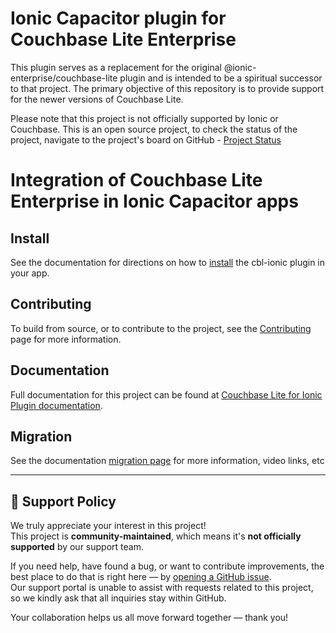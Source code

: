 # Ionic Capacitor plugin for Couchbase Lite Enterprise 
This plugin serves as a replacement for the original @ionic-enterprise/couchbase-lite plugin and is intended to be a spiritual successor to that project. The primary objective of this repository is to provide support for the newer versions of Couchbase Lite.

Please note that this project is not officially supported by Ionic or Couchbase.  This is an open source project, to check the status of the project, navigate to the project's board on GitHub - [Project Status](https://github.com/orgs/Couchbase-Ecosystem/projects/1)

# Integration of Couchbase Lite Enterprise in Ionic Capacitor apps

## Install

See the documentation for directions on how to [install](https://cbl-ionic.dev/StartHere/install) the cbl-ionic plugin in your app. 

## Contributing
To build from source, or to contribute to the project, see the [Contributing](CONTRIBUTING.md) page for more information.

## Documentation
Full documentation for this project can be found at [Couchbase Lite for Ionic Plugin documentation](https://cbl-ionic.dev/).

## Migration 
See the documentation [migration page](https://cbl-ionic.dev/migration) for more information, video links, etc

---

## 📢 Support Policy

We truly appreciate your interest in this project!  
This project is **community-maintained**, which means it's **not officially supported** by our support team.

If you need help, have found a bug, or want to contribute improvements, the best place to do that is right here — by [opening a GitHub issue](https://github.com/Couchbase-Ecosystem/cbl-ionic/issues).  
Our support portal is unable to assist with requests related to this project, so we kindly ask that all inquiries stay within GitHub.

Your collaboration helps us all move forward together — thank you!

